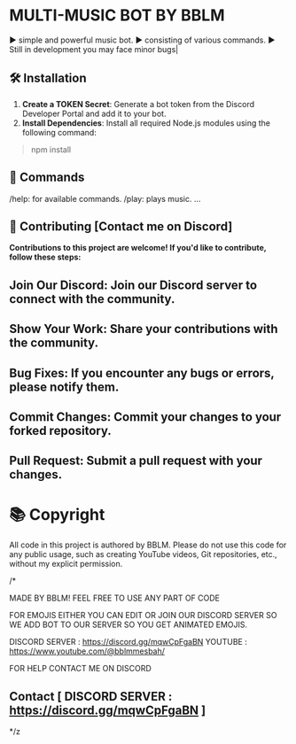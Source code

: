 #  MULTI-MUSIC BOT BY BBLM
▶️ simple and powerful music bot.
▶️ consisting of various commands.
▶️ Still in development you may face minor bugs|


## 🛠️ Installation

1. **Create a TOKEN Secret**: Generate a bot token from the Discord Developer Portal and add it to your bot.
2. **Install Dependencies**: Install all required Node.js modules using the following command:
> npm install

## 📜 Commands
/help: for available commands.
/play: plays music.
...

## 🤝 Contributing [Contact me on Discord]

**Contributions to this project are welcome! If you'd like to contribute, follow these steps:**

## Join Our Discord: Join our Discord server to connect with the community.
## Show Your Work: Share your contributions with the community.
## Bug Fixes: If you encounter any bugs or errors, please notify them.
## Commit Changes: Commit your changes to your forked repository.
## Pull Request: Submit a pull request with your changes.

# 📚 Copyright 

All code in this project is authored by BBLM. Please do not use this code for any public usage, such as creating YouTube videos, Git repositories, etc., without my explicit permission.

/*

   MADE BY BBLM! FEEL FREE TO USE ANY PART OF CODE


   FOR EMOJIS EITHER YOU CAN EDIT OR JOIN OUR DISCORD SERVER 
   SO WE ADD BOT TO OUR SERVER SO YOU GET ANIMATED EMOJIS.

   DISCORD SERVER : https://discord.gg/mqwCpFgaBN
   YOUTUBE : https://www.youtube.com/@bblmmesbah/

   FOR HELP CONTACT ME ON DISCORD
   ## Contact    [ DISCORD SERVER :  https://discord.gg/mqwCpFgaBN ]
*/z

